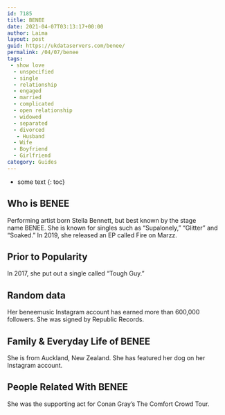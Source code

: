 ```yaml
---
id: 7185
title: BENEE
date: 2021-04-07T03:13:17+00:00
author: Laima
layout: post
guid: https://ukdataservers.com/benee/
permalink: /04/07/benee
tags:
 - show love
  - unspecified
  - single
  - relationship
  - engaged
  - married
  - complicated
  - open relationship
  - widowed
  - separated
  - divorced
   - Husband
  - Wife
  - Boyfriend
  - Girlfriend
category: Guides
---
```


* some text
{: toc}


## Who is BENEE
                  
                  
                  
Performing artist born Stella Bennett, but best known by the stage name BENEE. She is known for singles such as &#8220;Supalonely,&#8221; &#8220;Glitter&#8221; and &#8220;Soaked.&#8221; In 2019, she released an EP called Fire on Marzz.
                  
              
            
              
            
                
                
                
## Prior to Popularity
                  
                  
                  
In 2017, she put out a single called &#8220;Tough Guy.&#8221;
                  
              
            
              
            
                
                
                
## Random data
                  
                  
                  
Her beneemusic Instagram account has earned more than 600,000 followers. She was signed by Republic Records.
                  
              
            
              
            
                
                
                
## Family & Everyday Life of BENEE
                  
                  
                  
She is from Auckland, New Zealand. She has featured her dog on her Instagram account. 
                  
              
            
              
            
                
                
                
## People Related With BENEE
                  
                  
                  
She was the supporting act for Conan Gray&#8217;s The Comfort Crowd Tour.
                  
              
            
              
            
                
              
            
              
              
            
            
              
            
          
          
          